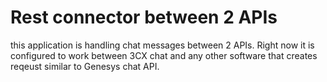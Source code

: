 # Rest connector between 2 APIs


this application is handling chat messages between 2 APIs. Right now it is configured to work between 3CX chat and any other software that creates reqeust similar to Genesys chat API.